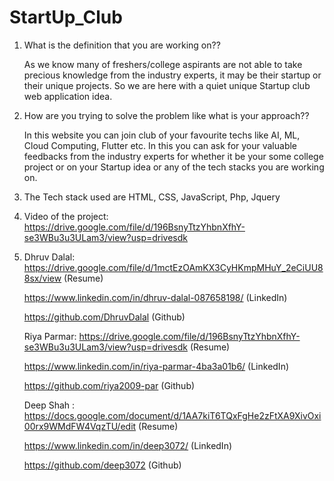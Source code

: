 # StartUp_Club
1. What is the definition that you are working on??

    As we know many of freshers/college aspirants are not able to take precious knowledge from the industry experts, it may be their startup or their unique projects. So we are        here with a quiet unique Startup club web application idea.

2. How are you trying to solve the problem like what is your approach??

    In this website you can join club of your favourite techs like AI, ML, Cloud Computing, Flutter etc. In this you can ask for your valuable feedbacks from the industry experts     for whether it be your some college project or on your Startup idea or any of the tech stacks you are working on.

3. The Tech stack used are HTML, CSS, JavaScript, Php, Jquery

4. Video of the project: https://drive.google.com/file/d/196BsnyTtzYhbnXfhY-se3WBu3u3ULam3/view?usp=drivesdk

5. Dhruv Dalal: https://drive.google.com/file/d/1mctEzOAmKX3CyHKmpMHuY_2eCiUU88sx/view (Resume)

   https://www.linkedin.com/in/dhruv-dalal-087658198/ (LinkedIn)
   
   https://github.com/DhruvDalal (Github)
                 
   Riya Parmar: https://drive.google.com/file/d/196BsnyTtzYhbnXfhY-se3WBu3u3ULam3/view?usp=drivesdk (Resume)
   
   https://www.linkedin.com/in/riya-parmar-4ba3a01b6/ (LinkedIn)
                
   https://github.com/riya2009-par (Github)
                
   Deep Shah :  https://docs.google.com/document/d/1AA7kiT6TQxFgHe2zFtXA9XivOxi00rx9WMdFW4VqzTU/edit (Resume)
   
   https://www.linkedin.com/in/deep3072/ (LinkedIn)
               
   https://github.com/deep3072 (Github)
